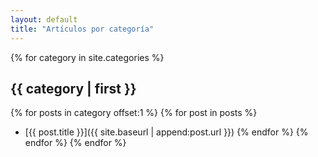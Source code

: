 ```yaml
---
layout: default
title: "Artículos por categoría"
---
```


{% for category in site.categories %}
## {{ category | first }}
  {% for posts in category offset:1 %}
    {% for post in posts %}
- [{{ post.title }}]({{ site.baseurl | append:post.url }})
    {% endfor %}
  {% endfor %}
{% endfor %}

